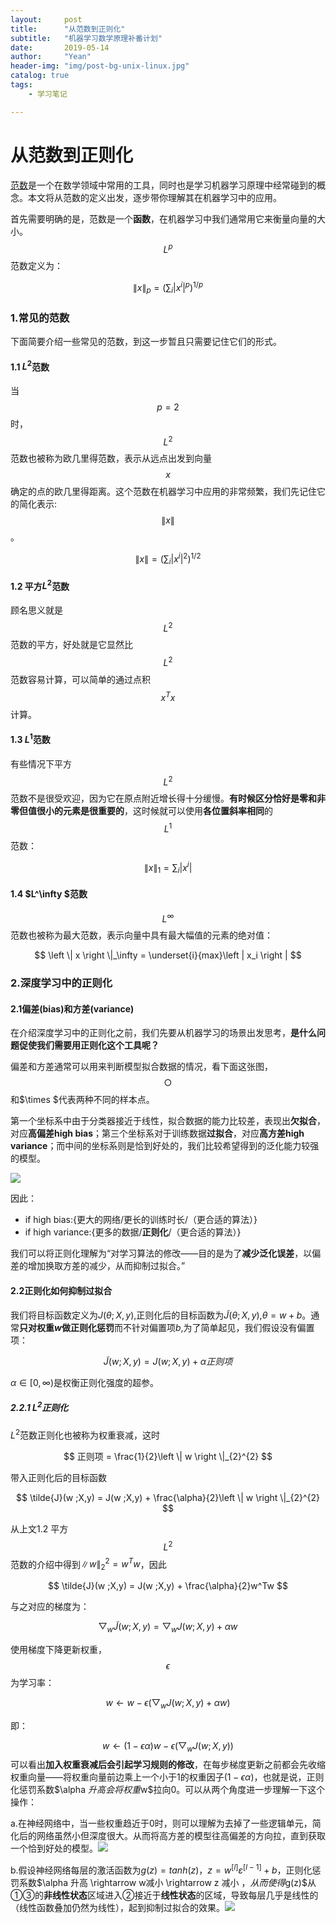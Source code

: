 ```yaml
---
layout:     post
title:      "从范数到正则化"
subtitle:   "机器学习数学原理补番计划"
date:       2019-05-14 
author:     "Yean"
header-img: "img/post-bg-unix-linux.jpg"
catalog: true
tags:
    - 学习笔记

---
```


# 从范数到正则化



[范数](https://zh.wikipedia.org/wiki/%E8%8C%83%E6%95%B0)是一个在数学领域中常用的工具，同时也是学习机器学习原理中经常碰到的概念。本文将从范数的定义出发，逐步带你理解其在机器学习中的应用。

首先需要明确的是，范数是一个**函数**，在机器学习中我们通常用它来衡量向量的大小。$$L^p$$范数定义为：

$$
\left \| x \right \|_p = \left ( \sum_{i}\left | x^i \right |^p \right )^{1/p}
$$

### 1.常见的范数

下面简要介绍一些常见的范数，到这一步暂且只需要记住它们的形式。

#### 1.1 $L^2$范数

当$$p = 2$$时，$$L^2$$范数也被称为欧几里得范数，表示从远点出发到向量$$x$$确定的点的欧几里得距离。这个范数在机器学习中应用的非常频繁，我们先记住它的简化表示:$$\left \| x \right \|$$。

$$
\left \| x \right \| = \left ( \sum_{i}\left | x^i \right |^2 \right )^{1/2}
$$

#### 1.2 平方$L^2$范数

顾名思义就是$$L^2$$范数的平方，好处就是它显然比$$L^2$$范数容易计算，可以简单的通过点积$$x^Tx$$计算。

#### 1.3 $L^1$范数

有些情况下平方$$L^2$$范数不是很受欢迎，因为它在原点附近增长得十分缓慢。**有时候区分恰好是零和非零但值很小的元素是很重要的**，这时候就可以使用**各位置斜率相同**的$$L^1$$范数：

$$
\left \| x \right \|_1 =   \sum_{i}\left | x^i \right |
$$

#### 1.4 $L^\infty $范数

$$L^\infty $$范数也被称为最大范数，表示向量中具有最大幅值的元素的绝对值：

$$
\left \| x \right \|_\infty  = \underset{i}{max}\left | x_i \right |
$$


### 2.深度学习中的正则化

#### 2.1偏差(bias)和方差(variance)

在介绍深度学习中的正则化之前，我们先要从机器学习的场景出发思考，**是什么问题促使我们需要用正则化这个工具呢？​**

偏差和方差通常可以用来判断模型拟合数据的情况，看下面这张图，$$\bigcirc $$和$\times $代表两种不同的样本点。

第一个坐标系中由于分类器接近于线性，拟合数据的能力比较差，表现出**欠拟合**，对应**高偏差high bias**；第三个坐标系对于训练数据**过拟合**，对应**高方差high variance**；而中间的坐标系则是恰到好处的，我们比较希望得到的泛化能力较强的模型。

![](https://upload-images.jianshu.io/upload_images/1083955-b10130b80ea9ae5a.PNG?imageMogr2/auto-orient/strip%7CimageView2/2/w/1240)

因此：

* if high bias:{更大的网络/更长的训练时长/（更合适的算法）}
* if high variance:{更多的数据/**正则化**/（更合适的算法）}

我们可以将正则化理解为“对学习算法的修改——目的是为了**减少泛化误差**，以偏差的增加换取方差的减少，从而抑制过拟合。”

#### 2.2正则化如何抑制过拟合

我们将目标函数定义为$J(\theta ;X,y)$,正则化后的目标函数为$\tilde{J}(\theta ;X,y)$,$\theta = w + b$。通常**只对权重$w$做正则化惩罚**而不针对偏置项$b$,为了简单起见，我们假设没有偏置项：

$$
\tilde{J}(w ;X,y) = J(w ;X,y) + \alpha 正则项
$$

$\alpha \in [0,\infty)$是权衡正则化强度的超参。

##### 2.2.1 $L^2$正则化

$L^2$范数正则化也被称为权重衰减，这时

$$
正则项 = \frac{1}{2}\left \| w \right \|_{2}^{2}
$$

带入正则化后的目标函数

$$
\tilde{J}(w ;X,y) = J(w ;X,y) +  \frac{\alpha}{2}\left \| w \right \|_{2}^{2}
$$

从上文1.2 平方$$L^2$$范数的介绍中得到$\left \| w \right \|_{2}^{2} = w^Tw$，因此

$$
\tilde{J}(w ;X,y) = J(w ;X,y) +  \frac{\alpha}{2}w^Tw
$$

与之对应的梯度为：

$$
\bigtriangledown _w\tilde{J}(w ;X,y) = \bigtriangledown _wJ(w ;X,y) + \alpha w
$$

使用梯度下降更新权重，$$\epsilon $$为学习率：

$$
w\leftarrow w - \epsilon (\bigtriangledown _wJ(w ;X,y) + \alpha w)
$$

即：

$$
w\leftarrow (1-\epsilon \alpha)w -  \epsilon (\bigtriangledown _wJ(w ;X,y) )
$$
可以看出**加入权重衰减后会引起学习规则的修改**，在每步梯度更新之前都会先收缩权重向量——将权重向量前边乘上一个小于1的权重因子$(1-\epsilon \alpha)$，也就是说，正则化惩罚系数$\alpha $升高会将权重$w$拉向0。可以从两个角度进一步理解一下这个操作：

a.在神经网络中，当一些权重趋近于0时，则可以理解为去掉了一些逻辑单元，简化后的网络虽然小但深度很大。从而将高方差的模型往高偏差的方向拉，直到获取一个恰到好处的模型。![](https://upload-images.jianshu.io/upload_images/1083955-86856006464d63cc.PNG?imageMogr2/auto-orient/strip%7CimageView2/2/w/1240)

b.假设神经网络每层的激活函数为$g(z) = tanh(z)$，$z = w^{[l] }\varepsilon^{[l-1] }+b$，正则化惩罚系数$\alpha 升高 \rightarrow w减小 \rightarrow z 减小 $，从而使得$g(z)$从①③的**非线性状态**区域进入②接近于**线性状态**的区域，导致每层几乎是线性的（线性函数叠加仍然为线性），起到抑制过拟合的效果。![](https://upload-images.jianshu.io/upload_images/1083955-832fefa13ad08bc0.png?imageMogr2/auto-orient/strip%7CimageView2/2/w/1240)
